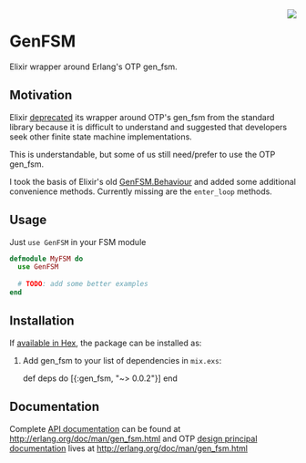 <img align="right" src="http://i.imgur.com/OEtTdfe.png">

# GenFSM

Elixir wrapper around Erlang's OTP gen_fsm.  


## Motivation

Elixir [deprecated](https://github.com/elixir-lang/elixir/commit/455eb4c4ace81ce60b347558f9419fe3c33d8bf7)
its wrapper around OTP's gen_fsm from the standard library because it is difficult to understand and suggested that
developers seek other finite state machine implementations.  

This is understandable, but some of us still need/prefer to use the OTP gen_fsm.

I took the basis of Elixir's old 
[GenFSM.Behaviour](https://github.com/elixir-lang/elixir/blob/a6f048b3de4a971c15fc8b66397cf2e4597793cb/lib/elixir/lib/gen_fsm/behaviour.ex) 
and added some additional convenience methods.  Currently missing are the `enter_loop` methods.

## Usage

Just `use GenFSM` in your FSM module
```elixir
defmodule MyFSM do
  use GenFSM
  
  # TODO: add some better examples
end
```

## Installation

If [available in Hex](https://hex.pm/docs/publish), the package can be installed as:

  1. Add gen_fsm to your list of dependencies in `mix.exs`:

        def deps do
          [{:gen_fsm, "~> 0.0.2"}]
        end

## Documentation

Complete [API documentation](http://erlang.org/doc/man/gen_fsm.html) can be found at 
http://erlang.org/doc/man/gen_fsm.html
and OTP [design principal documentation](http://erlang.org/doc/design_principles/fsm.html) 
lives at http://erlang.org/doc/man/gen_fsm.html
